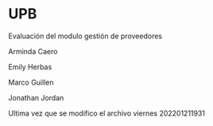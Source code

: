 # UPB
Evaluación del modulo gestión de proveedores

Arminda Caero

Emily Herbas

Marco Guillen

Jonathan Jordan

Ultima vez que se modifico el archivo viernes 202201211931

